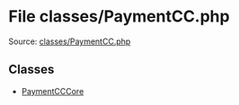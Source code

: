 File classes/PaymentCC.php
=========

Source: [classes/PaymentCC.php](https://github.com/PrestaShop/PrestaShop/blob/1.6.0.6/classes/PaymentCC.php)


Classes
-------

* [PaymentCCCore](class.PaymentCCCore.md)

